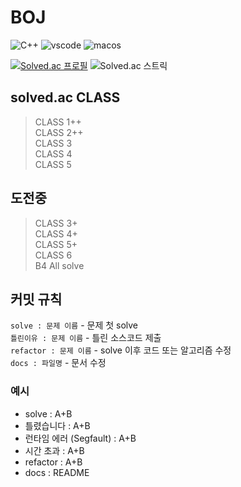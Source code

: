 # BOJ

![C++](https://img.shields.io/badge/c++-%2300599C.svg?style=for-the-badge&logo=c%2B%2B&logoColor=white)
![vscode](https://img.shields.io/badge/Visual%20Studio%20Code-0078d7.svg?style=for-the-badge&logo=visual-studio-code&logoColor=white)
![macos](https://img.shields.io/badge/mac%20os-000000?style=for-the-badge&logo=macos&logoColor=F0F0F0)

[![Solved.ac 프로필](http://mazassumnida.wtf/api/v2/generate_badge?boj=jaesang00)](https://solved.ac/jaesang00)
![Solved.ac 스트릭](http://mazandi.herokuapp.com/api?handle=jaesang00&theme=warm)

## solved.ac CLASS

> CLASS 1++  
> CLASS 2++  
> CLASS 3  
> CLASS 4  
> CLASS 5

## 도전중

> CLASS 3+  
> CLASS 4+  
> CLASS 5+  
> CLASS 6  
> B4 All solve

## 커밋 규칙

`solve : 문제 이름` - 문제 첫 solve  
`틀린이유 : 문제 이름` - 틀린 소스코드 제출  
`refactor : 문제 이름` - solve 이후 코드 또는 알고리즘 수정  
`docs : 파일명` - 문서 수정

### 예시

-   solve : A+B
-   틀렸습니다 : A+B
-   런타임 에러 (Segfault) : A+B
-   시간 초과 : A+B
-   refactor : A+B
-   docs : README
